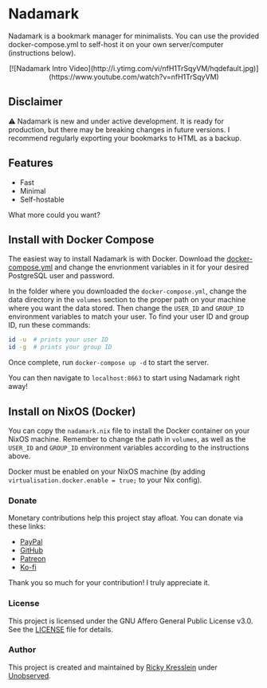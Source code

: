 # Nadamark

Nadamark is a bookmark manager for minimalists. You can use the provided docker-compose.yml to self-host it on your own server/computer (instructions below).

<p align="center">
    [![Nadamark Intro Video](http://i.ytimg.com/vi/nfH1TrSqyVM/hqdefault.jpg)](https://www.youtube.com/watch?v=nfH1TrSqyVM)
</p>

## Disclaimer
⚠️ Nadamark is new and under active development. It is ready for production, but there may be breaking changes in future versions. I recommend regularly exporting your bookmarks to HTML as a backup.

## Features

* Fast
* Minimal
* Self-hostable

What more could you want?

## Install with Docker Compose

The easiest way to install Nadamark is with Docker. Download the [docker-compose.yml](docker-compose.yml) and change the envrionment variables in it for your desired PostgreSQL user and password.

In the folder where you downloaded the `docker-compose.yml`, change the data directory in the `volumes` section to the proper path on your machine where you want the data stored. Then change the `USER_ID` and `GROUP_ID` environment variables to match your user. To find your user ID and group ID, run these commands:
```bash
id -u  # prints your user ID
id -g  # prints your group ID
```

Once complete, run `docker-compose up -d` to start the server.

You can then navigate to `localhost:8663` to start using Nadamark right away!

## Install on NixOS (Docker)

You can copy the `nadamark.nix` file to install the Docker container on your NixOS machine. Remember to change the path in `volumes`, as well as the `USER_ID` and `GROUP_ID` environment variables according to the instructions above.

Docker must be enabled on your NixOS machine (by adding `virtualisation.docker.enable = true;` to your Nix config).

### Donate
Monetary contributions help this project stay afloat. You can donate via these links:
* [PayPal](https://www.paypal.com/donate/?hosted_button_id=TLYY8YZ424VRL)
* [GitHub](https://github.com/sponsors/rickykresslein)
* [Patreon](https://www.patreon.com/unobserved)
* [Ko-fi](https://ko-fi.com/unobserved)

Thank you so much for your contribution! I truly appreciate it.

### License
This project is licensed under the GNU Affero General Public License v3.0. See the [LICENSE](LICENSE) file for details.

### Author
This project is created and maintained by [Ricky Kresslein](https://kressle.in) under [Unobserved](https://unobserved.io).
